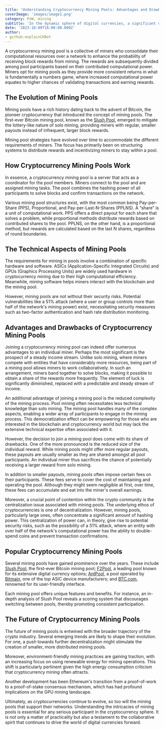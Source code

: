 ```yaml
---
title: 'Understanding Cryptocurrency Mining Pools: Advantages and Drawbacks'
coverImage: 'images/image1.png'
category: PoW, mining
subtitle: 'In the dynamic sphere of digital currencies, a significant concept that cryptocurrency miners have adopted is that of mining pools.'
date: '2023-10-09T16:00:00.000Z'
author: 
- github:explainCKBot
---
```



A cryptocurrency mining pool is a collective of miners who consolidate their computational resources over a network to enhance the probability of receiving block rewards from mining. The rewards are subsequently divided among pool participants based on their contributed computational power. Miners opt for mining pools as they provide more consistent returns in what is fundamentally a numbers game, where increased computational power equates to higher chances of validating transactions and earning rewards.


## The Evolution of Mining Pools

Mining pools have a rich history dating back to the advent of Bitcoin, the pioneer cryptocurrency that introduced the concept of mining pools. The first-ever Bitcoin mining pool, known as the [Slush Pool](https://braiins.com/pool), emerged to mitigate the lottery-like nature of solo mining, providing miners with regular, smaller payouts instead of infrequent, larger block rewards.

Mining pool strategies have evolved over time to accommodate the different requirements of miners. The focus has primarily been on structuring systems to distribute rewards and incentivizing miners to stay within a pool.


## How Cryptocurrency Mining Pools Work

In essence, a cryptocurrency mining pool is a server that acts as a coordinator for the pool members. Miners connect to the pool and are assigned mining tasks. The pool combines the hashing power of all participants to solve blocks and confirm transactions on the network.

Various mining pool structures exist, with the most common being Pay-per-Share (PPS), Proportional, and Pay-per-Last-N-Shares (PPLNS). A “share” is a unit of computational work. PPS offers a direct payout for each share that solves a problem, while proportional methods distribute rewards based on contributed shares to the pool. PPLNS, on the other hand, is a proportional method, but rewards are calculated based on the last N shares, regardless of round boundaries.


## The Technical Aspects of Mining Pools

The requirements for mining in pools involve a combination of specific hardware and software. ASICs (Application-Specific Integrated Circuits) and GPUs (Graphics Processing Units) are widely used hardware in cryptocurrency mining due to their high computational efficiency. Meanwhile, mining software helps miners interact with the blockchain and the mining pool.

However, mining pools are not without their security risks. Potential vulnerabilities like a 51% attack (where a user or group controls more than half of the network's mining power) exist, necessitating security measures such as two-factor authentication and hash rate distribution monitoring.


## Advantages and Drawbacks of Cryptocurrency Mining Pools

Joining a cryptocurrency mining pool can indeed offer numerous advantages to an individual miner. Perhaps the most significant is the prospect of a steady income stream. Unlike solo mining, where miners compete with entities that have considerably more resources, being part of a mining pool allows miners to work collaboratively. In such an arrangement, miners band together to solve blocks, making it possible to obtain a share of the rewards more frequently. The element of luck is significantly diminished, replaced with a predictable and steady stream of income.

An additional advantage of joining a mining pool is the reduced complexity of the mining process. Pool mining often necessitates less technical knowledge than solo mining. The mining pool handles many of the complex aspects, enabling a wider array of participants to engage in the mining process. This democratization effect can be empowering for those who are interested in the blockchain and cryptocurrency world but may lack the extensive technical expertise often associated with it.

However, the decision to join a mining pool does come with its share of drawbacks. One of the more pronounced is the reduced size of the individual reward. While mining pools might offer more regular payouts, these payouts are usually smaller as they are shared amongst all pool participants. An individual miner thus sacrifices the chance of potentially receiving a larger reward from solo mining.

In addition to smaller payouts, mining pools often impose certain fees on their participants. These fees serve to cover the cost of maintaining and operating the pool. Although they might seem negligible at first, over time, these fees can accumulate and eat into the miner's overall earnings.

Moreover, a crucial point of contention within the crypto community is the centralization issue associated with mining pools. The underlying ethos of cryptocurrencies is one of decentralization. However, mining pools, particularly large ones, often concentrate a significant amount of hashing power. This centralization of power can, in theory, give rise to potential security risks, such as the possibility of a 51% attack, where an entity with over half of the network's computational power has the ability to double-spend coins and prevent transaction confirmations.


## Popular Cryptocurrency Mining Pools

Several mining pools have gained prominence over the years. These include [Slush Pool](https://braiins.com/pool), the first-ever Bitcoin mining pool; [F2Pool](https://www.f2pool.com/), a leading pool known for its extensive digital currency options; [AntPool](https://www.antpool.com/home), a pool operated by [Bitmain](https://www.bitmain.com/), one of the top ASIC device manufacturers; and [BTC.com](https://www.btc.com), renowned for its user-friendly interface.

Each mining pool offers unique features and benefits. For instance, an in-depth analysis of Slush Pool reveals a scoring system that discourages switching between pools, thereby promoting consistent participation.


## The Future of Cryptocurrency Mining Pools

The future of mining pools is entwined with the broader trajectory of the crypto industry. Several emerging trends are likely to shape their evolution. For one, a push towards further decentralization might stimulate the creation of smaller, more distributed mining pools.

Moreover, environment-friendly mining practices are gaining traction, with an increasing focus on using renewable energy for mining operations. This shift is particularly pertinent given the high energy consumption criticism that cryptocurrency mining often attracts.

Another development has been Ethereum's transition from a proof-of-work to a proof-of-stake consensus mechanism, which has had profound implications on the GPU mining landscape.

Ultimately, as cryptocurrencies continue to evolve, so too will the mining pools that support their networks. Understanding the intricacies of mining pools is essential for any serious participant in the cryptocurrency sphere. It is not only a matter of practicality but also a testament to the collaborative spirit that continues to drive the world of digital currencies forward.
